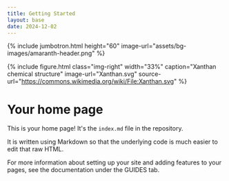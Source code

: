 ```yaml
---
title: Getting Started
layout: base
date: 2024-12-02
---
```


{% include jumbotron.html
  height="60"
  image-url="assets/bg-images/amaranth-header.png"
%}


{% include figure.html
  class="img-right"
  width="33%"
  caption="Xanthan chemical structure"
  image-url="Xanthan.svg"
  source-url="https://commons.wikimedia.org/wiki/File:Xanthan.svg"
%}


# Your home page

This is your home page! It's the `index.md` file in the repository.

It is written using Markdown so that the underlying code is much easier to edit that raw HTML.

For more information about setting up your site and adding features to your pages, see the documentation under the GUIDES tab.
